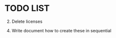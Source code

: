 # TODO LIST

<!-- 1. Bring back k3s installation -->
2. Delete licenses
<!-- 3. Refactor code -->
4. Write document how to create these in sequential
<!-- 5. Move roles into roles folder for example roles/install-k8s.master-node -->
